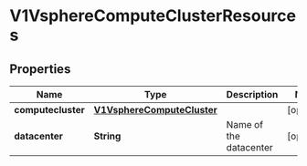 # V1VsphereComputeClusterResources

## Properties
Name | Type | Description | Notes
------------ | ------------- | ------------- | -------------
**computecluster** | [**V1VsphereComputeCluster**](V1VsphereComputeCluster.md) |  |  [optional]
**datacenter** | **String** | Name of the datacenter |  [optional]
